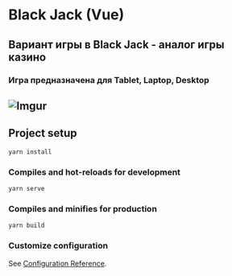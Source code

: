 
#  Black Jack (Vue)

## Вариант игры в Black Jack - аналог игры казино 
### Игра предназначена для Tablet, Laptop, Desktop

## ![Imgur](https://i.imgur.com/s5KMtFY.gif)


## Project setup
```
yarn install
```

### Compiles and hot-reloads for development
```
yarn serve
```

### Compiles and minifies for production
```
yarn build
```

### Customize configuration
See [Configuration Reference](https://cli.vuejs.org/config/).
